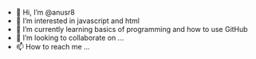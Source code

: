 - 👋 Hi, I’m @anusr8
- 👀 I’m interested in javascript and html 
- 🌱 I’m currently learning basics of programming and how to use GitHub
- 💞️ I’m looking to collaborate on ...
- 📫 How to reach me ...

<!---
anusr8/anusr8 is a ✨ special ✨ repository because its `README.md` (this file) appears on your GitHub profile.
You can click the Preview link to take a look at your changes.
--->
